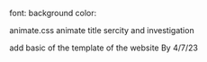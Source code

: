 
font:
background color:

animate.css 
animate title sercity and investigation 



add basic of the template of the website By 4/7/23

